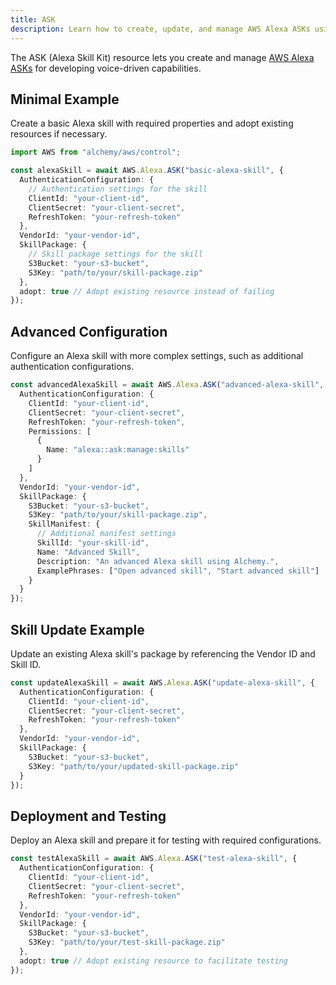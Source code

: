 ```yaml
---
title: ASK
description: Learn how to create, update, and manage AWS Alexa ASKs using Alchemy Cloud Control.
---
```


The ASK (Alexa Skill Kit) resource lets you create and manage [AWS Alexa ASKs](https://docs.aws.amazon.com/alexa/latest/userguide/) for developing voice-driven capabilities.

## Minimal Example

Create a basic Alexa skill with required properties and adopt existing resources if necessary.

```ts
import AWS from "alchemy/aws/control";

const alexaSkill = await AWS.Alexa.ASK("basic-alexa-skill", {
  AuthenticationConfiguration: {
    // Authentication settings for the skill
    ClientId: "your-client-id",
    ClientSecret: "your-client-secret",
    RefreshToken: "your-refresh-token"
  },
  VendorId: "your-vendor-id",
  SkillPackage: {
    // Skill package settings for the skill
    S3Bucket: "your-s3-bucket",
    S3Key: "path/to/your/skill-package.zip"
  },
  adopt: true // Adopt existing resource instead of failing
});
```

## Advanced Configuration

Configure an Alexa skill with more complex settings, such as additional authentication configurations.

```ts
const advancedAlexaSkill = await AWS.Alexa.ASK("advanced-alexa-skill", {
  AuthenticationConfiguration: {
    ClientId: "your-client-id",
    ClientSecret: "your-client-secret",
    RefreshToken: "your-refresh-token",
    Permissions: [
      {
        Name: "alexa::ask:manage:skills"
      }
    ]
  },
  VendorId: "your-vendor-id",
  SkillPackage: {
    S3Bucket: "your-s3-bucket",
    S3Key: "path/to/your/skill-package.zip",
    SkillManifest: {
      // Additional manifest settings
      SkillId: "your-skill-id",
      Name: "Advanced Skill",
      Description: "An advanced Alexa skill using Alchemy.",
      ExamplePhrases: ["Open advanced skill", "Start advanced skill"]
    }
  }
});
```

## Skill Update Example

Update an existing Alexa skill's package by referencing the Vendor ID and Skill ID.

```ts
const updateAlexaSkill = await AWS.Alexa.ASK("update-alexa-skill", {
  AuthenticationConfiguration: {
    ClientId: "your-client-id",
    ClientSecret: "your-client-secret",
    RefreshToken: "your-refresh-token"
  },
  VendorId: "your-vendor-id",
  SkillPackage: {
    S3Bucket: "your-s3-bucket",
    S3Key: "path/to/your/updated-skill-package.zip"
  }
});
```

## Deployment and Testing

Deploy an Alexa skill and prepare it for testing with required configurations.

```ts
const testAlexaSkill = await AWS.Alexa.ASK("test-alexa-skill", {
  AuthenticationConfiguration: {
    ClientId: "your-client-id",
    ClientSecret: "your-client-secret",
    RefreshToken: "your-refresh-token"
  },
  VendorId: "your-vendor-id",
  SkillPackage: {
    S3Bucket: "your-s3-bucket",
    S3Key: "path/to/your/test-skill-package.zip"
  },
  adopt: true // Adopt existing resource to facilitate testing
});
```